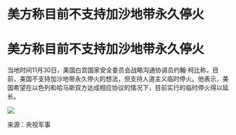 # 美方称目前不支持加沙地带永久停火

# 美方称目前不支持加沙地带永久停火

当地时间11月30日，美国白宫国家安全委员会战略沟通协调员约翰·柯比称，目前，美国不支持加沙地带永久停火的想法，但支持人道主义临时停火。他表示，美国希望在以色列和哈马斯双方达成相应协议的情况下，目前实行的临时停火得以延长。

![](https://inews.gtimg.com/om_bt/OukkS479kqNNRN2ALyrWcVBjTSDqKnxy9NQLAv4Q3JEFsAA/1000)

来源：央视军事

